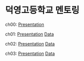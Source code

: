 # 덕영고등학교 멘토링

ch00: [Presentation](https://doldam0.github.io/dypython/lectures/ch00)

ch01: [Presentation](https://doldam0.github.io/dypython/lectures/ch01) [Data](https://github.com/doldam0/dypython/blob/main/lectures/ch01/inventors.xlsx)

ch02: [Presentation](https://doldam0.github.io/dypython/lectures/ch02) [Data](https://github.com/doldam0/dypython/blob/main/lectures/ch02/data/train.csv)

ch03: [Presentation](https://doldam0.github.io/dypython/lectures/ch03) [Data](https://github.com/doldam0/dypython/blob/main/lectures/ch02/data/train.csv)
